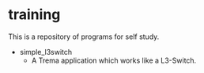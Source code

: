 training
========
This is a repository of programs for self study.

* simple_l3switch
  * A Trema application which works like a L3-Switch.

